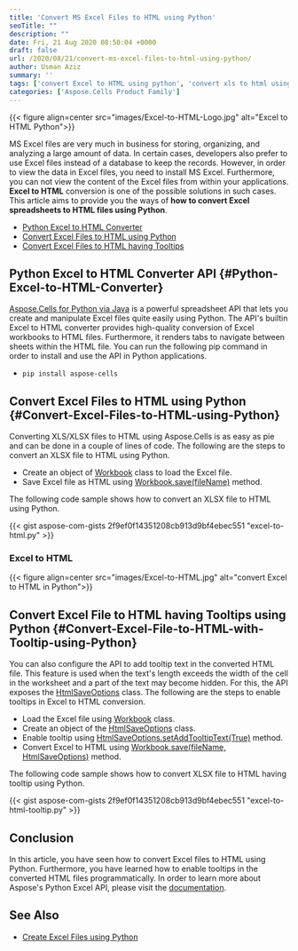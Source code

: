 ```yaml
---
title: 'Convert MS Excel Files to HTML using Python'
seoTitle: ""
description: ""
date: Fri, 21 Aug 2020 08:50:04 +0000
draft: false
url: /2020/08/21/convert-ms-excel-files-to-html-using-python/
author: Usman Aziz
summary: ''
tags: ['convert Excel to HTML using python', 'convert xls to html using python', 'convert xlsx to html using python']
categories: ['Aspose.Cells Product Family']
---
```




{{< figure align=center src="images/Excel-to-HTML-Logo.jpg" alt="Excel to HTML Python">}}


MS Excel files are very much in business for storing, organizing, and analyzing a large amount of data. In certain cases, developers also prefer to use Excel files instead of a database to keep the records. However, in order to view the data in Excel files, you need to install MS Excel. Furthermore, you can not view the content of the Excel files from within your applications. **Excel to HTML** conversion is one of the possible solutions in such cases. This article aims to provide you the ways of **how to convert Excel spreadsheets to HTML files using Python**.

*   [Python Excel to HTML Converter][1]
*   [Convert Excel Files to HTML using Python][2]
*   [Convert Excel Files to HTML having Tooltips][3]

## Python Excel to HTML Converter API {#Python-Excel-to-HTML-Converter}

[Aspose.Cells for Python via Java][4] is a powerful spreadsheet API that lets you create and manipulate Excel files quite easily using Python. The API's builtin Excel to HTML converter provides high-quality conversion of Excel workbooks to HTML files. Furthermore, it renders tabs to navigate between sheets within the HTML file. You can run the following pip command in order to install and use the API in Python applications.

*   `pip install aspose-cells`

## Convert Excel Files to HTML using Python {#Convert-Excel-Files-to-HTML-using-Python}

Converting XLS/XLSX files to HTML using Aspose.Cells is as easy as pie and can be done in a couple of lines of code. The following are the steps to convert an XLSX file to HTML using Python.

*   Create an object of [Workbook][5] class to load the Excel file.
*   Save Excel file as HTML using [Workbook.save(fileName)][6] method.

The following code sample shows how to convert an XLSX file to HTML using Python.

{{< gist aspose-com-gists 2f9ef0f14351208cb913d9bf4ebec551 "excel-to-html.py" >}}

### Excel to HTML



{{< figure align=center src="images/Excel-to-HTML.jpg" alt="convert Excel to HTML in Python">}}


## Convert Excel File to HTML having Tooltips using Python {#Convert-Excel-File-to-HTML-with-Tooltip-using-Python}

You can also configure the API to add tooltip text in the converted HTML file. This feature is used when the text's length exceeds the width of the cell in the worksheet and a part of the text may become hidden. For this, the API exposes the [HtmlSaveOptions][7] class. The following are the steps to enable tooltips in Excel to HTML conversion.

*   Load the Excel file using [Workbook][8] class.
*   Create an object of the [HtmlSaveOptions][9] class.
*   Enable tooltip using [HtmlSaveOptions.setAddTooltipText(True)][10] method.
*   Convert Excel to HTML using [Workbook.save(fileName, HtmlSaveOptions)][11] method.

The following code sample shows how to convert XLSX file to HTML having tooltip using Python.

{{< gist aspose-com-gists 2f9ef0f14351208cb913d9bf4ebec551 "excel-to-html-tooltip.py" >}}

## Conclusion

In this article, you have seen how to convert Excel files to HTML using Python. Furthermore, you have learned how to enable tooltips in the converted HTML files programmatically. In order to learn more about Aspose's Python Excel API, please visit the [documentation][12].

## See Also

*   [Create Excel Files using Python][13]




[1]: #Python-Excel-to-HTML-Converter
[2]: #Convert-Excel-Files-to-HTML-using-Python
[3]: #Convert-Excel-File-to-HTML-with-Tooltip-using-Python
[4]: https://products.aspose.com/cells/python-java/
[5]: https://apireference.aspose.com/cells/python/asposecells.api/Workbook
[6]: https://apireference.aspose.com/cells/python/asposecells.api/workbook#save(java.lang.String)
[7]: https://apireference.aspose.com/cells/python/asposecells.api/HtmlSaveOptions
[8]: https://apireference.aspose.com/cells/python/asposecells.api/Workbook
[9]: https://apireference.aspose.com/cells/python/asposecells.api/HtmlSaveOptions
[10]: https://apireference.aspose.com/cells/python/asposecells.api/htmlsaveoptions#AddTooltipText
[11]: https://apireference.aspose.com/cells/python/asposecells.api/workbook#save(java.lang.String,%20com.aspose.cells.SaveOptions)
[12]: https://docs.aspose.com/cells/pythonjava/
[13]: https://blog.aspose.com/2020/08/19/create-excel-xls-xlsx-using-python-excel-api/





